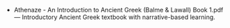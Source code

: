 - Athenaze - An Introduction to Ancient Greek (Balme & Lawall) Book 1.pdf — Introductory Ancient Greek textbook with narrative-based learning.
